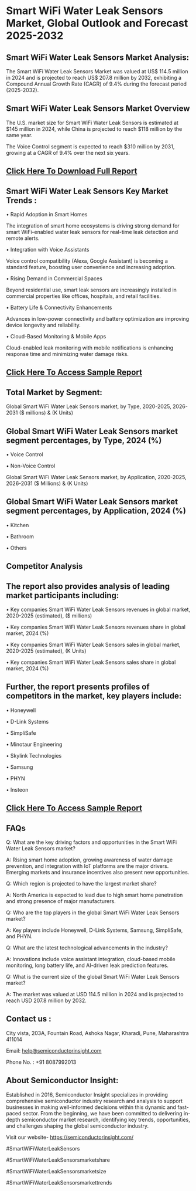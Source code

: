 Smart WiFi Water Leak Sensors Market, Global Outlook and Forecast 2025-2032
=
Smart WiFi Water Leak Sensors Market Analysis:
-
The Smart WiFi Water Leak Sensors Market was valued at US$ 114.5 million in 2024 and is projected to reach US$ 207.8 million by 2032, exhibiting a Compound Annual Growth Rate (CAGR) of 9.4% during the forecast period (2025-2032).

Smart WiFi Water Leak Sensors Market Overview
-
The U.S. market size for Smart WiFi Water Leak Sensors is estimated at $145 million in 2024, while China is projected to reach $118 million by the same year.

The Voice Control segment is expected to reach $310 million by 2031, growing at a CAGR of 9.4% over the next six years.

[Click Here To Download Full Report](https://semiconductorinsight.com/report/smart-wifi-water-leak-sensors-market/)
-
Smart WiFi Water Leak Sensors Key Market Trends  :
-
•	Rapid Adoption in Smart Homes

The integration of smart home ecosystems is driving strong demand for smart WiFi-enabled water leak sensors for real-time leak detection and remote alerts.

•	Integration with Voice Assistants

Voice control compatibility (Alexa, Google Assistant) is becoming a standard feature, boosting user convenience and increasing adoption.

•	Rising Demand in Commercial Spaces

Beyond residential use, smart leak sensors are increasingly installed in commercial properties like offices, hospitals, and retail facilities.

•	Battery Life & Connectivity Enhancements

Advances in low-power connectivity and battery optimization are improving device longevity and reliability.

•	Cloud-Based Monitoring & Mobile Apps

Cloud-enabled leak monitoring with mobile notifications is enhancing response time and minimizing water damage risks.

[Click Here To Access Sample Report](https://semiconductorinsight.com/download-sample-report/?product_id=88210)
-
Total Market by Segment:
-
Global Smart WiFi Water Leak Sensors market, by Type, 2020-2025, 2026-2031 ($ millions) & (K Units)

Global Smart WiFi Water Leak Sensors market segment percentages, by Type, 2024 (%)
-
•	Voice Control

•	Non-Voice Control

Global Smart WiFi Water Leak Sensors market, by Application, 2020-2025, 2026-2031 ($ Millions) & (K Units)

Global Smart WiFi Water Leak Sensors market segment percentages, by Application, 2024 (%)
-
•	Kitchen

•	Bathroom

•	Others

Competitor Analysis
-
The report also provides analysis of leading market participants including:
-
•	Key companies Smart WiFi Water Leak Sensors revenues in global market, 2020-2025 (estimated), ($ millions)

•	Key companies Smart WiFi Water Leak Sensors revenues share in global market, 2024 (%)

•	Key companies Smart WiFi Water Leak Sensors sales in global market, 2020-2025 (estimated), (K Units)

•	Key companies Smart WiFi Water Leak Sensors sales share in global market, 2024 (%)

Further, the report presents profiles of competitors in the market, key players include:
-
•	Honeywell

•	D-Link Systems

•	SimpliSafe

•	Minotaur Engineering

•	Skylink Technologies

•	Samsung

•	PHYN

•	Insteon

[Click Here To Access Sample Report](https://semiconductorinsight.com/download-sample-report/?product_id=88210)
-
FAQs
-
Q: What are the key driving factors and opportunities in the Smart WiFi Water Leak Sensors market?

A: Rising smart home adoption, growing awareness of water damage prevention, and integration with IoT platforms are the major drivers. Emerging markets and insurance incentives also present new opportunities.

Q: Which region is projected to have the largest market share?

A: North America is expected to lead due to high smart home penetration and strong presence of major manufacturers.

Q: Who are the top players in the global Smart WiFi Water Leak Sensors market?

A: Key players include Honeywell, D-Link Systems, Samsung, SimpliSafe, and PHYN.

Q: What are the latest technological advancements in the industry?

A: Innovations include voice assistant integration, cloud-based mobile monitoring, long battery life, and AI-driven leak prediction features.

Q: What is the current size of the global Smart WiFi Water Leak Sensors market?

A: The market was valued at USD 114.5 million in 2024 and is projected to reach USD 207.8 million by 2032.

Contact us : 
-
City vista, 203A, Fountain Road, Ashoka Nagar, Kharadi, Pune, Maharashtra 411014

Email: help@semiconductorinsight.com

Phone No. : +91 8087992013

About Semiconductor Insight:
-
Established in 2016, Semiconductor Insight specializes in providing comprehensive semiconductor industry research and analysis to support businesses in making well-informed decisions within this dynamic and fast-paced sector. From the beginning, we have been committed to delivering in-depth semiconductor market research, identifying key trends, opportunities, and challenges shaping the global semiconductor industry.

Visit our website- https://semiconductorinsight.com/

#SmartWiFiWaterLeakSensors

#SmartWiFiWaterLeakSensorsmarketshare

#SmartWiFiWaterLeakSensorsmarketsize

#SmartWiFiWaterLeakSensorsmarkettrends



